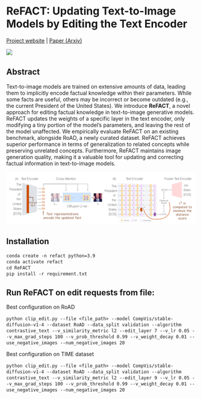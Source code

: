 # ReFACT: Updating Text-to-Image Models by Editing the Text Encoder

[Project website](https://technion-cs-nlp.github.io/ReFACT/) | [Paper (Arxiv)](https://arxiv.org/abs/2306.00738)

<img style="witdh: 100%;" src="images/examples.png">

##  Abstract
Text-to-image models are trained on extensive amounts of data, leading them to implicitly encode factual knowledge within their parameters. While some facts are useful, others may be incorrect or become outdated (e.g., the current President of the United States). We introduce **ReFACT**, a novel approach for editing factual knowledge in text-to-image generative models. ReFACT updates the weights of a specific layer in the text encoder, only modifying a tiny portion of the model’s parameters, and leaving the rest of the model unaffected. We empirically evaluate ReFACT on an existing benchmark, alongside RoAD, a newly curated dataset. ReFACT achieves superior performance in terms of generalization to related concepts while preserving unrelated concepts. Furthermore, ReFACT maintains image generation quality, making it a valuable tool for updating and correcting factual information in text-to-image models.

<img style="witdh: 100%;" src="images/method.png">

## Installation
```
conda create -n refact python=3.9
conda activate refact
cd ReFACT
pip install -r requirement.txt
```

## Run ReFACT on edit requests from file:

Best configuration on RoAD
```
python clip_edit.py --file <file_path> --model CompVis/stable-diffusion-v1-4 --dataset RoAD --data_split validation --algorithm contrastive_text --v_similarity_metric l2 --edit_layer 7 --v_lr 0.05 --v_max_grad_steps 100 --v_prob_threshold 0.99 --v_weight_decay 0.01 --use_negative_images --num_negative_images 20
```

Best configuration on TIME dataset
```
python clip_edit.py --file <file_path> --model CompVis/stable-diffusion-v1-4 --dataset RoAD --data_split validation --algorithm contrastive_text --v_similarity_metric l2 --edit_layer 9 --v_lr 0.05 --v_max_grad_steps 100 --v_prob_threshold 0.99 --v_weight_decay 0.01 --use_negative_images --num_negative_images 20
```
